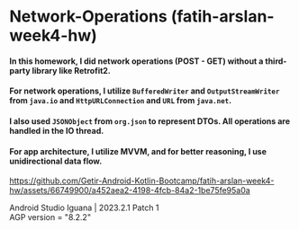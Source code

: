 # Network-Operations (fatih-arslan-week4-hw)

#### In this homework, I did network operations (POST - GET) without a third-party library like Retrofit2.

#### For network operations, I utilize `BufferedWriter` and `OutputStreamWriter` from `java.io` and `HttpURLConnection` and `URL` from `java.net`.

#### I also used `JSONObject` from `org.json` to represent DTOs. All operations are handled in the IO thread.

#### For app architecture, I utilize MVVM, and for better reasoning, I use unidirectional data flow.



https://github.com/Getir-Android-Kotlin-Bootcamp/fatih-arslan-week4-hw/assets/66749900/a452aea2-4198-4fcb-84a2-1be75fe95a0a

Android Studio Iguana | 2023.2.1 Patch 1
<br>
AGP version = "8.2.2"

